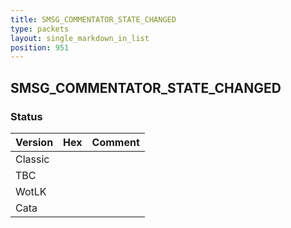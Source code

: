 ```yaml
---
title: SMSG_COMMENTATOR_STATE_CHANGED
type: packets
layout: single_markdown_in_list
position: 951
---
```


## SMSG_COMMENTATOR_STATE_CHANGED

### Status

Version | Hex | Comment
---------- | ---------- | ---------- 
Classic |  |  
TBC |  |  
WotLK |  |  
Cata |  |  
